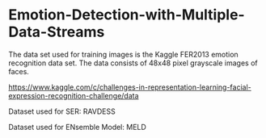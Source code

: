 # Emotion-Detection-with-Multiple-Data-Streams

The data set used for training images is the Kaggle FER2013 emotion recognition data set. The data consists of 48x48 pixel grayscale images of faces. 


https://www.kaggle.com/c/challenges-in-representation-learning-facial-expression-recognition-challenge/data


Dataset used for SER: RAVDESS


Dataset used for ENsemble Model: MELD
